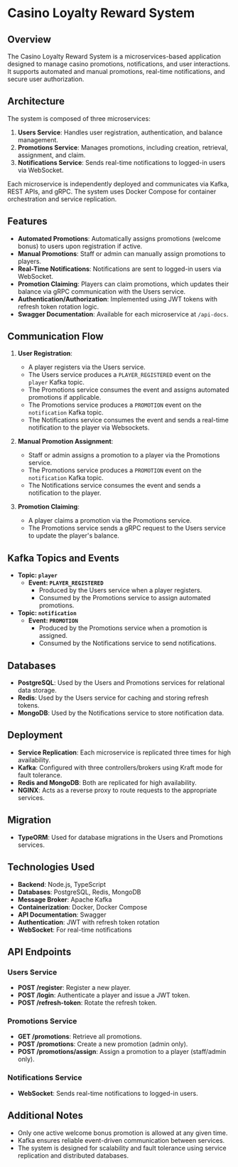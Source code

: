 # Casino Loyalty Reward System

## Overview

The Casino Loyalty Reward System is a microservices-based application designed to manage casino promotions, notifications, and user interactions. It supports automated and manual promotions, real-time notifications, and secure user authorization.

## Architecture

The system is composed of three microservices:

1. **Users Service**: Handles user registration, authentication, and balance management.
2. **Promotions Service**: Manages promotions, including creation, retrieval, assignment, and claim.
3. **Notifications Service**: Sends real-time notifications to logged-in users via WebSocket.

Each microservice is independently deployed and communicates via Kafka, REST APIs, and gRPC. The system uses Docker Compose for container orchestration and service replication.

## Features

- **Automated Promotions**: Automatically assigns promotions (welcome bonus) to users upon registration if active.
- **Manual Promotions**: Staff or admin can manually assign promotions to players.
- **Real-Time Notifications**: Notifications are sent to logged-in users via WebSocket.
- **Promotion Claiming**: Players can claim promotions, which updates their balance via gRPC communication with the Users service.
- **Authentication/Authorization**: Implemented using JWT tokens with refresh token rotation logic.
- **Swagger Documentation**: Available for each microservice at `/api-docs`.

## Communication Flow

1. **User Registration**:

   - A player registers via the Users service.
   - The Users service produces a `PLAYER_REGISTERED` event on the `player` Kafka topic.
   - The Promotions service consumes the event and assigns automated promotions if applicable.
   - The Promotions service produces a `PROMOTION` event on the `notification` Kafka topic.
   - The Notifications service consumes the event and sends a real-time notification to the player via Websockets.

2. **Manual Promotion Assignment**:

   - Staff or admin assigns a promotion to a player via the Promotions service.
   - The Promotions service produces a `PROMOTION` event on the `notification` Kafka topic.
   - The Notifications service consumes the event and sends a notification to the player.

3. **Promotion Claiming**:
   - A player claims a promotion via the Promotions service.
   - The Promotions service sends a gRPC request to the Users service to update the player's balance.

## Kafka Topics and Events

- **Topic: `player`**
  - **Event: `PLAYER_REGISTERED`**
    - Produced by the Users service when a player registers.
    - Consumed by the Promotions service to assign automated promotions.
- **Topic: `notification`**
  - **Event: `PROMOTION`**
    - Produced by the Promotions service when a promotion is assigned.
    - Consumed by the Notifications service to send notifications.

## Databases

- **PostgreSQL**: Used by the Users and Promotions services for relational data storage.
- **Redis**: Used by the Users service for caching and storing refresh tokens.
- **MongoDB**: Used by the Notifications service to store notification data.

## Deployment

- **Service Replication**: Each microservice is replicated three times for high availability.
- **Kafka**: Configured with three controllers/brokers using Kraft mode for fault tolerance.
- **Redis and MongoDB**: Both are replicated for high availability.
- **NGINX**: Acts as a reverse proxy to route requests to the appropriate services.

## Migration

- **TypeORM**: Used for database migrations in the Users and Promotions services.

## Technologies Used

- **Backend**: Node.js, TypeScript
- **Databases**: PostgreSQL, Redis, MongoDB
- **Message Broker**: Apache Kafka
- **Containerization**: Docker, Docker Compose
- **API Documentation**: Swagger
- **Authentication**: JWT with refresh token rotation
- **WebSocket**: For real-time notifications

## API Endpoints

### Users Service

- **POST /register**: Register a new player.
- **POST /login**: Authenticate a player and issue a JWT token.
- **POST /refresh-token**: Rotate the refresh token.

### Promotions Service

- **GET /promotions**: Retrieve all promotions.
- **POST /promotions**: Create a new promotion (admin only).
- **POST /promotions/assign**: Assign a promotion to a player (staff/admin only).

### Notifications Service

- **WebSocket**: Sends real-time notifications to logged-in users.

## Additional Notes

- Only one active welcome bonus promotion is allowed at any given time.
- Kafka ensures reliable event-driven communication between services.
- The system is designed for scalability and fault tolerance using service replication and distributed databases.

